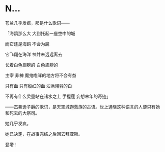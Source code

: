 # N…

苍兰几乎发疯，那是什么歌词——

「海鸥那么大 大到托起一座空中的城

而它还是海鸥 不会为魔

它飞翔在海洋 神并未远远离去

长着白色翅膀的 白色翅膀的

主宰 非神 魔鬼咆哮的地方将不会有益

只有血 只有殷红的血 沾满翎羽的白

不再有什么灵童站在诸水之上 手握莲 妄想末年的奇迹」

——杰弗逊子爵的歌词，是天空城迦蓝族的古语。世上通晓这种语言的人便只有她和死去的大祭司。

她几乎发疯。

她已决定，在战事完结之后回去拜亚斯。

登塔！
